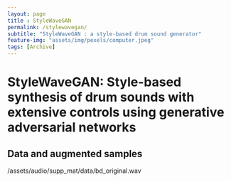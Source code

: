 ```yaml
--- 
layout: page
title : StyleWaveGAN 
permalink: /stylewavegan/
subtitle: "StyleWaveGAN : a style-based drum sound generator" 
feature-img: "assets/img/pexels/computer.jpeg"
tags: [Archive]
---
```


# StyleWaveGAN: Style-based synthesis of drum sounds with extensive	controls using generative adversarial networks

## Data and augmented samples

/assets/audio/supp_mat/data/bd_original.wav


